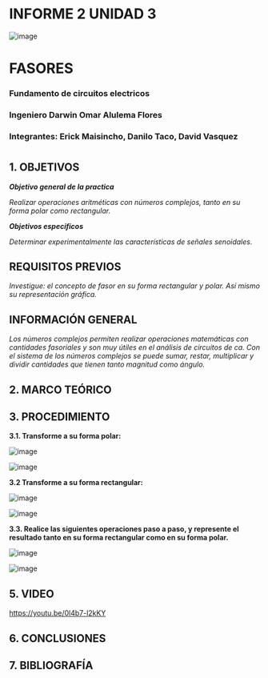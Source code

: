 # INFORME 2 UNIDAD 3

![image](https://user-images.githubusercontent.com/85728185/122873688-b1ff8480-d2f7-11eb-8db4-6c559deb9572.png)

# FASORES

### Fundamento de circuitos electricos
### Ingeniero  Darwin Omar Alulema Flores

### Integrantes: Erick Maisincho, Danilo Taco, David Vasquez
#

## 1. OBJETIVOS

***Objetivo general de la practica***

_Realizar operaciones aritméticas con números complejos, tanto en su forma polar como rectangular._


***Objetivos especificos***

_Determinar experimentalmente las características de señales senoidales._

## REQUISITOS PREVIOS

_Investigue: el concepto de fasor en su forma rectangular y polar. Así mismo su
representación gráfica._

## INFORMACIÓN GENERAL

_Los números complejos permiten realizar operaciones matemáticas con
cantidades fasoriales y son muy útiles en el análisis de circuitos de ca. Con el sistema de
los números complejos se puede sumar, restar, multiplicar y dividir cantidades que tienen
tanto magnitud como ángulo._

## 2. MARCO TEÓRICO 



## 3. PROCEDIMIENTO

**3.1. Transforme a su forma polar:**

![image](https://user-images.githubusercontent.com/84418933/133172524-204f8b77-fa46-432e-adee-c78e2077a59f.png)

![image](https://user-images.githubusercontent.com/84418933/133172799-05f06abf-b6a9-4c4d-aa3d-c0fa12bbaff8.png)

**3.2 Transforme a su forma rectangular:**

![image](https://user-images.githubusercontent.com/84418933/133173231-9b6a1591-9c6a-4870-9b0a-b751d3f1f2c1.png)

![image](https://user-images.githubusercontent.com/84418933/133173247-fdd6bdfe-2c43-48e0-94c0-d035ae16f3ee.png)

**3.3. Realice las siguientes operaciones paso a paso, y represente el resultado tanto en su forma rectangular como en su forma polar.**

![image](https://user-images.githubusercontent.com/84418933/133294850-33f5536b-e952-43c4-ad7d-6e650e649efe.png)



![image](https://user-images.githubusercontent.com/85728185/133296188-cf489a87-bf0f-42a2-a29c-c14bd472551b.png)

## 5. VIDEO

https://youtu.be/0l4b7-l2kKY

## 6. CONCLUSIONES




## 7. BIBLIOGRAFÍA
